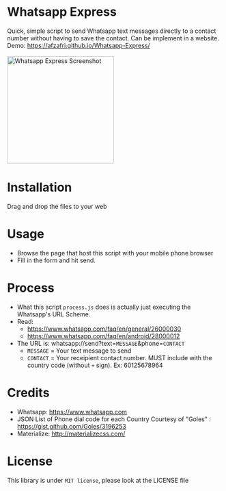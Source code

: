 # Whatsapp Express
Quick, simple script to send Whatsapp text messages directly to a contact number without having to save the contact. Can be implement in a website. <br>
Demo: https://afzafri.github.io/Whatsapp-Express/ <br><br>
<img src="https://github.com/afzafri/Whatsapp-Express/blob/master/screenshot.png" alt="Whatsapp Express Screenshot" width="250">

# Installation
Drag and drop the files to your web

# Usage
- Browse the page that host this script with your mobile phone browser
- Fill in the form and hit send.

# Process
- What this script ```process.js``` does is actually just executing the Whatsapp's URL Scheme. 
- Read:
  - https://www.whatsapp.com/faq/en/general/26000030
  - https://www.whatsapp.com/faq/en/android/28000012
- The URL is: whatsapp://send?text=```MESSAGE```&phone=```CONTACT```
  - ```MESSAGE``` = Your text message to send
  - ```CONTACT``` = Your receipient contact number. MUST include with the country code (without ```+``` sign). Ex: 60125678964

# Credits
- Whatsapp: https://www.whatsapp.com
- JSON List of Phone dial code for each Country Courtesy of "Goles" : https://gist.github.com/Goles/3196253 
- Materialize: http://materializecss.com/

# License
This library is under ```MIT license```, please look at the LICENSE file
